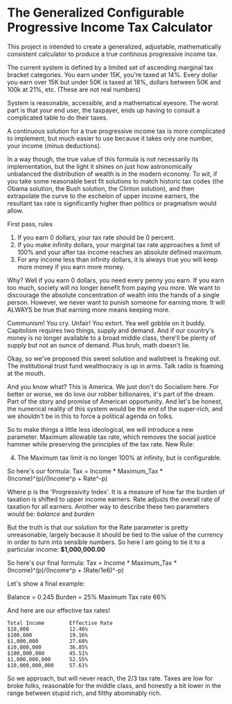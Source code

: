 # The Generalized Configurable Progressive Income Tax Calculator
This project is intended to create a generalized, adjustable, mathematically consistent calculator to produce a true continous progressive income tax.

The current system is defined by a limited set of ascending marginal tax bracket categories. You earn under 15K, you're taxed at 14%. Every dollar you earn over 15K but under 50K is taxed at 18%, dollars between 50K and 100k at 21%, etc. (These are not real numbers)

System is reasonable, accessible, and a mathematical eyesore. The worst part is that your end user, the taxpayer, ends up having to consult a complicated table to do their taxes.

A continuous solution for a true progressive income tax is more complicated to implement, but much easier to use because it takes only one number, your income (minus deductions).

In a way though, the true value of this formula is not necessarily its implementation, but the light it shines on just how astronomically unbalanced the distribution of wealth is in the modern economy. To wit, if you take some reasonable best fit solutions to match historic tax codes (the Obama solution, the Bush solution, the Clinton solution), and then extrapolate the curve to the eschelon of upper income earners, the resultant tax rate is significantly higher than politics or pragmatism would allow.

First pass, rules

1. If you earn 0 dollars, your tax rate should be 0 percent.
2. If you make infinity dollars, your marginal tax rate approaches a limit of 100% and your after tax income reaches an absolute defined maximum. 
3. For any income less than infinity dollars, it is always true you will keep more money if you earn more money.

Why? Well if you earn 0 dollars, you need every penny you earn.
If you earn too much, society will no longer benefit from paying you more. We want to discourage the absolute concentration of wealth into the hands of a single person.
However, we never want to punish someone for earning more. It will ALWAYS be true that earning more means keeping more.

Communism! You cry. Unfair! You extort. Yea well gobble on it buddy. Capitolism requires two things, supply and demand. And if our country's money is no longer available to a broad middle class, there'll be plenty of supply but not an ounce of demand. Plus bruh, math doesn't lie.

Okay, so we've proposed this sweet solution and wallstreet is freaking out. The institutional trust fund wealthocracy is up in arms. Talk radio is foaming at the mouth.

And you know what? This is America. We just don't do Socialism here. For better or worse, we do love our robber billionaires, it's part of the dream. Part of the story and promise of American opportunity. And let's be honest, the numerical reality of this system would be the end of the super-rich, and we shouldn't be in this to force a political agenda on folks.

So to make things a little less ideological, we will introduce a new parameter. Maximum allowable tax rate, which removes the social justice hammer while preserving the principles of the tax rate. New Rule:

4. The Maximum tax limit is no longer 100% at infinity, but is configurable.

So here's our formula: Tax = Income * Maximum_Tax * (Income)^(p)/(Income^p + Rate^-p)

Where p is the 'Progressivity Index'. It is a measure of how far the burden of taxation is shifted to upper income earners.
Rate adjusts the overall rate of taxation for all earners.
Another way to describe these two parameters would be: *balance* and *burden*

But the truth is that our solution for the Rate parameter is pretty unreasonable, largely because it should be tied to the value of the currency in order to turn into sensible numbers. So here I am going to tie it to a particular income: **$1,000,000.00**

So here's our final formula: Tax = Income * Maximum_Tax * (Income)^(p)/(Income^p + (Rate/1e6)^-p)

Let's show a final example:

Balance = 0.245
Burden = 25%
Maximum Tax rate 66%

And here are our effective tax rates!
```
Total Income		Effective Rate
$10,000 			12.46%
$100,000 			19.16%
$1,000,000 			27.60%
$10,000,000 		36.85%
$100,000,000	 	45.51%
$1,000,000,000 		52.55%
$10,000,000,000		57.61%
```

So we approach, but will never reach, the 2/3 tax rate. Taxes are low for broke folks, reasonable for the middle class, and honestly a bit lower in the range between stupid rich, and filthy abominably rich.
